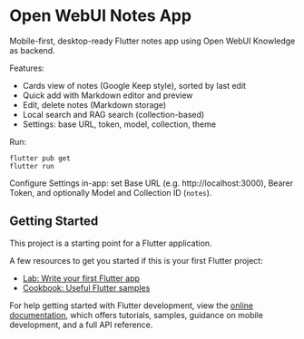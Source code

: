 # Open WebUI Notes App

Mobile-first, desktop-ready Flutter notes app using Open WebUI Knowledge as backend.

Features:
- Cards view of notes (Google Keep style), sorted by last edit
- Quick add with Markdown editor and preview
- Edit, delete notes (Markdown storage)
- Local search and RAG search (collection-based)
- Settings: base URL, token, model, collection, theme

Run:
```
flutter pub get
flutter run
```

Configure Settings in-app: set Base URL (e.g. http://localhost:3000), Bearer Token, and optionally Model and Collection ID (`notes`).

## Getting Started

This project is a starting point for a Flutter application.

A few resources to get you started if this is your first Flutter project:

- [Lab: Write your first Flutter app](https://docs.flutter.dev/get-started/codelab)
- [Cookbook: Useful Flutter samples](https://docs.flutter.dev/cookbook)

For help getting started with Flutter development, view the
[online documentation](https://docs.flutter.dev/), which offers tutorials,
samples, guidance on mobile development, and a full API reference.
